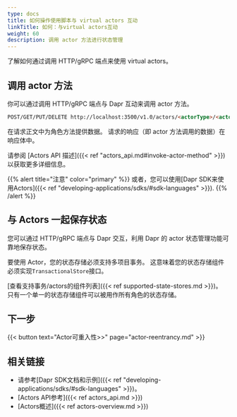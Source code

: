 ```yaml
---
type: docs
title: 如何操作使用脚本与 virtual actors 互动
linkTitle: 如何：与virtual actors互动
weight: 60
description: 调用 actor 方法进行状态管理
---
```


了解如何通过调用 HTTP/gRPC 端点来使用 virtual actors。

## 调用 actor 方法

你可以通过调用 HTTP/gRPC 端点与 Dapr 互动来调用 actor 方法。

```html
POST/GET/PUT/DELETE http://localhost:3500/v1.0/actors/<actorType>/<actorId>/method/<method>
```

在请求正文中为角色方法提供数据。 请求的响应（即 actor 方法调用的数据）在响应体中。

请参阅 [Actors API 描述]({{< ref "actors_api.md#invoke-actor-method" >}}) 以获取更多详细信息。

{{% alert title="注意" color="primary" %}}
或者，您可以使用[Dapr SDK来使用Actors]({{< ref "developing-applications/sdks/#sdk-languages" >}}).
{{% /alert %}}

## 与 Actors 一起保存状态

您可以通过 HTTP/gRPC 端点与 Dapr 交互，利用 Dapr 的 actor 状态管理功能可靠地保存状态。

要使用 Actor，您的状态存储必须支持多项目事务。 这意味着您的状态存储组件必须实现`TransactionalStore`接口。

[查看支持事务/actors的组件列表]({{< ref supported-state-stores.md >}})。 只有一个单一的状态存储组件可以被用作所有角色的状态存储。

## 下一步

{{< button text="Actor可重入性>>" page="actor-reentrancy.md" >}}

## 相关链接

- 请参考[Dapr SDK文档和示例]({{< ref "developing-applications/sdks/#sdk-languages" >}})。
- [Actors API参考]({{< ref actors_api.md >}})
- [Actors概述]({{< ref actors-overview\.md >}})

